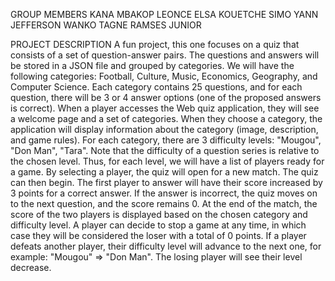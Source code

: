 GROUP MEMBERS
  KANA MBAKOP LEONCE ELSA
  KOUETCHE SIMO YANN JEFFERSON
  WANKO TAGNE RAMSES JUNIOR

  PROJECT DESCRIPTION
  A fun project, this one focuses on a quiz that consists of a set of question-answer pairs.
The questions and answers will be stored in a JSON file and grouped by categories. We will 
have the following categories: Football, Culture, Music, Economics, Geography, and Computer 
Science. Each category contains 25 questions, and for each question, there will be 3 or 4 answer 
options (one of the proposed answers is correct). 
When a player accesses the Web quiz application, they will see a welcome page and a set of 
categories. When they choose a category, the application will display information about the 
category (image, description, and game rules). 
For each category, there are 3 difficulty levels: "Mougou", "Don Man", "Tara". Note that the 
difficulty of a question series is relative to the chosen level. Thus, for each level, we will have 
a list of players ready for a game. By selecting a player, the quiz will open for a new match. 
The quiz can then begin. The first player to answer will have their score increased by 3 points 
for a correct answer. If the answer is incorrect, the quiz moves on to the next question, and the 
score remains 0. 
At the end of the match, the score of the two players is displayed based on the chosen category 
and difficulty level. A player can decide to stop a game at any time, in which case they will be 
considered the loser with a total of 0 points. If a player defeats another player, their difficulty 
level will advance to the next one, for example: "Mougou" => "Don Man". The losing player 
will see their level decrease.
